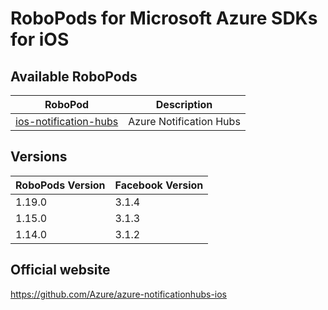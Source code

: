 # RoboPods for Microsoft Azure SDKs for iOS

## Available RoboPods

| RoboPod                                                | Description                               |
|--------------------------------------------------------|-------------------------------------------|
| [ios-notification-hubs](ios-notification-hubs/)        | Azure Notification Hubs                   |

## Versions

| RoboPods Version  | Facebook Version    |
|-------------------|---------------------|
| 1.19.0            | 3.1.4               |
| 1.15.0            | 3.1.3               |
| 1.14.0            | 3.1.2               |

## Official website

https://github.com/Azure/azure-notificationhubs-ios
